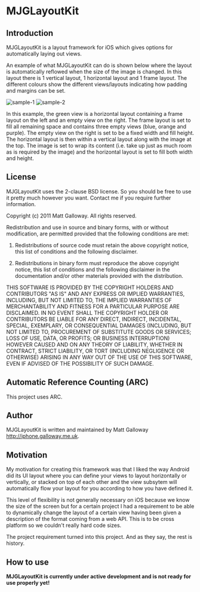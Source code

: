 # MJGLayoutKit

## Introduction

MJGLayoutKit is a layout framework for iOS which gives options for automatically laying out views.

An example of what MJGLayoutKit can do is shown below where the layout is automatically reflowed when 
the size of the image is changed. In this layout there is 1 vertical layout, 1 horizontal layout and 
1 frame layout. The different colours show the different views/layouts indicating how padding and 
margins can be set.

![sample-1](https://github.com/mattjgalloway/MJGLayoutKit/raw/master/Images/Sample-1.png) 
![sample-2](https://github.com/mattjgalloway/MJGLayoutKit/raw/master/Images/Sample-2.png)

In this example, the green view is a horizontal layout containing a frame layout on the left and 
an empty view on the right. The frame layout is set to fill all remaining space and contains three 
empty views (blue, orange and purple). The empty view on the right is set to be a fixed width and 
fill height. The horizontal layout is then within a vertical layout along with the image at the top. 
The image is set to wrap its content (i.e. take up just as much room as is required by the image) 
and the horizontal layout is set to fill both width and height.

## License

MJGLayoutKit uses the 2-clause BSD license. So you should be free to use it pretty much however 
you want. Contact me if you require further information.

Copyright (c) 2011 Matt Galloway. All rights reserved.

Redistribution and use in source and binary forms, with or without
modification, are permitted provided that the following conditions are met:

1. Redistributions of source code must retain the above copyright notice, this
list of conditions and the following disclaimer.

2. Redistributions in binary form must reproduce the above copyright notice,
this list of conditions and the following disclaimer in the documentation
and/or other materials provided with the distribution.

THIS SOFTWARE IS PROVIDED BY THE COPYRIGHT HOLDERS AND CONTRIBUTORS "AS IS"
AND ANY EXPRESS OR IMPLIED WARRANTIES, INCLUDING, BUT NOT LIMITED TO, THE
IMPLIED WARRANTIES OF MERCHANTABILITY AND FITNESS FOR A PARTICULAR PURPOSE ARE
DISCLAIMED. IN NO EVENT SHALL THE COPYRIGHT HOLDER OR CONTRIBUTORS BE LIABLE
FOR ANY DIRECT, INDIRECT, INCIDENTAL, SPECIAL, EXEMPLARY, OR CONSEQUENTIAL
DAMAGES (INCLUDING, BUT NOT LIMITED TO, PROCUREMENT OF SUBSTITUTE GOODS OR
SERVICES; LOSS OF USE, DATA, OR PROFITS; OR BUSINESS INTERRUPTION) HOWEVER
CAUSED AND ON ANY THEORY OF LIABILITY, WHETHER IN CONTRACT, STRICT LIABILITY,
OR TORT (INCLUDING NEGLIGENCE OR OTHERWISE) ARISING IN ANY WAY OUT OF THE USE
OF THIS SOFTWARE, EVEN IF ADVISED OF THE POSSIBILITY OF SUCH DAMAGE.

## Automatic Reference Counting (ARC)

This project uses ARC.

## Author

MJGLayoutKit is written and maintained by Matt Galloway <http://iphone.galloway.me.uk>.

## Motivation

My motivation for creating this framework was that I liked the way Android did its UI layout where 
you can define your views to layout horizontally or vertically, or stacked on top of each other 
and the view subsytem will automatically flow your layout for you according to how you have defined 
it.

This level of flexibility is not generally necessary on iOS because we know the size of the screen 
but for a certain project I had a requirement to be able to dynamically change the layout of a 
certain view having been given a description of the format coming from a web API. This is to be 
cross platform so we couldn't really hard code sizes.

The project requirement turned into this project. And as they say, the rest is history.

## How to use

**MJGLayoutKit is currently under active development and is not ready for use properly yet!**
